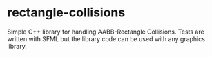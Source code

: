 # rectangle-collisions

Simple C++ library for handling AABB-Rectangle Collisions. Tests are written with SFML but the library code can be used with any graphics library. 